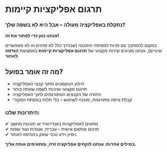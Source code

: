 # תרגום אפליקציות קיימות  

### נתקלת באפליקציה מעולה – אבל היא לא בשפה שלך?

**אנחנו כאן כדי לפתור את זה!**  

במקום להסתבך עם פניות למפתחי התוכנה (שבדרך כלל לא זמינים או לא מאפשרים שינויים), אנחנו מציעים שירות מקצועי של **תרגום אפליקציות קיימות** באמצעות **הנדסה לאחור**.  

## מה זה אומר בפועל?  
- חילוץ הטקסטים מתוך קבצי האפליקציה  
- תרגום מקצועי ואיכותי לשפה שאתה בוחר  
- החזרה של הקבצים המתורגמים לתוך האפליקציה  
- קבלת גרסה מתורגמת, מוכנה לשימוש – בלי תלות במפתח המקורי  

### היתרונות שלנו:  
✔ מתאים לאפליקציות באנדרואיד או תוכנות מחשב  
✔ תרגום מותאם אישית – עברית, אנגלית ועוד שפות  
✔ ניסיון וידע טכני עמוק בהנדסה לאחור  

**במילים אחרות: אנחנו לוקחים אפליקציה זרה, ומתאימים אותה אליך.**
